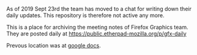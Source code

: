 As of 2019 Sept 23rd the team has moved to a chat for writing down their daily updates. This repository is therefore not active any more.

This is a place for archiving the meeting notes of Firefox Graphics team. They are posted daily at https://public.etherpad-mozilla.org/p/gfx-daily

Prevous location was at [google docs](https://docs.google.com/document/d/1xCvXBD-QUK6T8E7tuCIOBqK1OcYw-hMGcmfI6kAgjOM).
